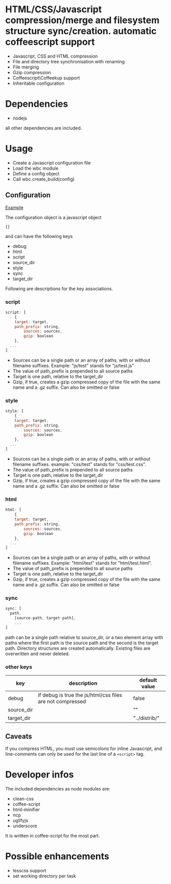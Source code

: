 # HTML/CSS/Javascript compression/merge and filesystem structure sync/creation. automatic coffeescript support

- Javascript, CSS and HTML compression
- File and directory tree synchronisation with renaming
- File merging
- Gzip compression
- Coffeescript\Coffeekup support
- Inheritable configuration

# Dependencies
- nodejs

all other dependencies are included.

# Usage
* Create a Javascript configuration file
* Load the wbc module
* Define a config object
* Call wbc.create_build(config)

## Configuration
[Example](https://raw.githubusercontent.com/Intera/web-build-creator/master/example-build-config.js)

The configuration object is a javascript object

``{}``

and can have the following keys

- debug
- html
- script
- source_dir
- style
- sync
- target_dir

Following are descriptions for the key associations.

### script
```javascript
script: [
	{
    target: target,
    path_prefix: string,
		sources: sources,
		gzip: boolean
	},
  ...
]
```

- Sources can be a single path or an array of paths, with or without filename suffixes. Example: "js/test" stands for "js/test.js"
- The value of path_prefix is prepended to all source paths
- Target is one path, relative to the target_dir
- Gzip, if true, creates a gzip compressed copy of the file with the same name and a .gz suffix. Can also be omitted or false

### style
```javascript
style: [
	{
    target: target,
    path_prefix: string,
		sources: sources,
		gzip: boolean
	},
  ...
]
```

- Sources can be a single path or an array of paths, with or without filename suffixes. example: "css/test" stands for "css/test.css".
- The value of path_prefix is prepended to all source paths
- Target is one path, relative to the target_dir
- Gzip, if true, creates a gzip compressed copy of the file with the same name and a .gz suffix. Can also be omitted or false

### html
```javascript
html: [
	{
    target: target,
    path_prefix: string,
		sources: sources,
		gzip: boolean
	},
  ...
]
```

- Sources can be a single path or an array of paths, with or without filename suffixes. Example: "html/test" stands for "html/test.html".
- The value of path_prefix is prepended to all source paths
- Target is one path, relative to the target_dir
- Gzip, if true, creates a gzip compressed copy of the file with the same name and a .gz suffix. Can also be omitted or false

### sync
```javascript
sync: [
  path,
	[source-path, target-path],
	...
]
```

path can be a single path relative to source_dir, or a two element array with paths where the first path is the source path and the second is the target path.
Directory structures are created automatically. Existing files are overwritten and never deleted.

### other keys
|key|description|default value|
----|----|----
|debug|if debug is true the js/html/css files are not compressed|false|
|source_dir||""|
|target_dir||"../distrib/"|

## Caveats
If you compress HTML, you must use semicolons for inline Javascript, and line-comments can only be used for the last line of a ``<script>`` tag.

# Developer infos
The included dependencies as node modules are:

- clean-css
- coffee-script
- html-minifier
- ncp
- uglifyjs
- underscore

It is written in coffee-script for the most part.

# Possible enhancements
- lesscss support
- set working directory per task
